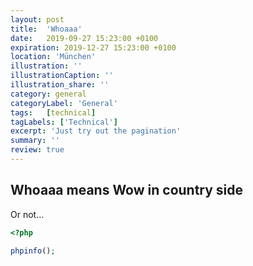 ```yaml
---
layout: post
title:  'Whoaaa'
date:   2019-09-27 15:23:00 +0100
expiration: 2019-12-27 15:23:00 +0100
location: 'München'
illustration: ''
illustrationCaption: ''
illustration_share: ''
category: general
categoryLabel: 'General'
tags:   [technical]
tagLabels: ['Technical']
excerpt: 'Just try out the pagination'
summary: ''
review: true
---
```


## Whoaaa means Wow in country side

Or not...

```php
<?php

phpinfo();

```
